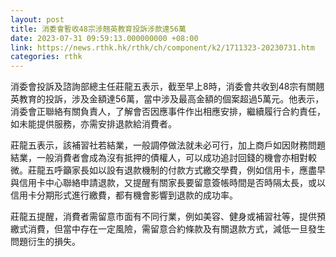 ```yaml
---
layout: post
title: 消委會暫收48宗涉翹英教育投訴涉款達56萬
date: 2023-07-31 09:59:13.000000000 +08:00
link: https://news.rthk.hk/rthk/ch/component/k2/1711323-20230731.htm
categories: rthk
---
```


消委會投訴及諮詢部總主任莊龍五表示，截至早上8時，消委會共收到48宗有關翹英教育的投訴，涉及金額達56萬，當中涉及最高金額的個案超過5萬元。他表示，消委會正聯絡有關負責人，了解會否因應事件作出相應安排，繼續履行合約責任，如未能提供服務，亦需安排退款給消費者。

莊龍五表示，該補習社若結業，一般調停做法就未必可行，加上商戶如因財務問題結業，一般消費者會成為沒有抵押的債權人，可以成功追討回錢的機會亦相對較微。莊龍五呼籲家長如以設有退款機制的付款方式繳交學費，例如信用卡，應盡早與信用卡中心聯絡申請退款，又提醒有關家長要留意簽帳時間是否時隔太長，或以信用卡分期形式進行繳費，都有機會影響到退款的成功率。

莊龍五提醒，消費者需留意市面有不同行業，例如美容、健身或補習社等，提供預繳式消費，但當中存在一定風險，需留意合約條款及有關退款方式，減低一旦發生問題衍生的損失。
